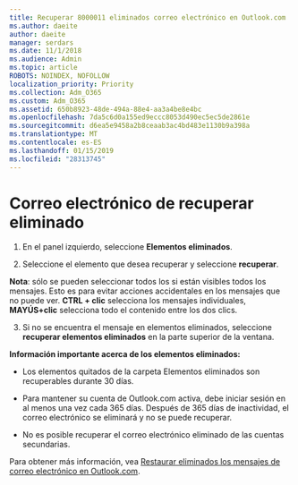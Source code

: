 ```yaml
---
title: Recuperar 8000011 eliminados correo electrónico en Outlook.com
ms.author: daeite
author: daeite
manager: serdars
ms.date: 11/1/2018
ms.audience: Admin
ms.topic: article
ROBOTS: NOINDEX, NOFOLLOW
localization_priority: Priority
ms.collection: Adm_O365
ms.custom: Adm_O365
ms.assetid: 650b8923-48de-494a-88e4-aa3a4be8e4bc
ms.openlocfilehash: 7da5c6d0a155ed9eccc8053d490ec5ec5de2861e
ms.sourcegitcommit: d6ea5e9458a2b8ceaab3ac4bd483e1130b9a398a
ms.translationtype: MT
ms.contentlocale: es-ES
ms.lasthandoff: 01/15/2019
ms.locfileid: "28313745"
---
```

# <a name="recover-deleted-email"></a>Correo electrónico de recuperar eliminado

1. En el panel izquierdo, seleccione **Elementos eliminados**. 
    
2. Seleccione el elemento que desea recuperar y seleccione **recuperar**. 
  
 **Nota**: sólo se pueden seleccionar todos los si están visibles todos los mensajes. Esto es para evitar acciones accidentales en los mensajes que no puede ver. **CTRL + clic** selecciona los mensajes individuales, **MAYÚS+clic** selecciona todo el contenido entre los dos clics. 
    
3. Si no se encuentra el mensaje en elementos eliminados, seleccione **recuperar elementos eliminados** en la parte superior de la ventana. 
    
 **Información importante acerca de los elementos eliminados:**
  
- Los elementos quitados de la carpeta Elementos eliminados son recuperables durante 30 días.
    
- Para mantener su cuenta de Outlook.com activa, debe iniciar sesión en al menos una vez cada 365 días. Después de 365 días de inactividad, el correo electrónico se eliminará y no se puede recuperar.
    
- No es posible recuperar el correo electrónico eliminado de las cuentas secundarias.
    
Para obtener más información, vea [Restaurar eliminados los mensajes de correo electrónico en Outlook.com](https://go.microsoft.com/fwlink/p/?linkid=873117).
  

